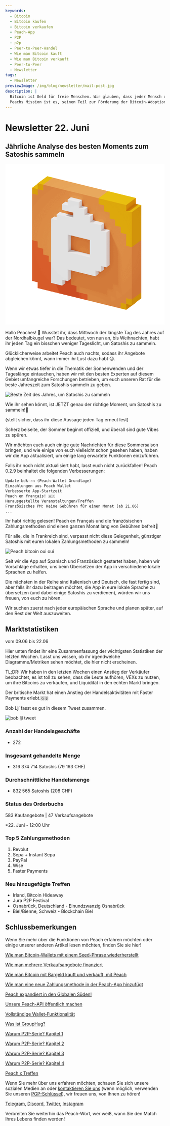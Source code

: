 ```yaml
---
keywords:
  - Bitcoin
  - Bitcoin kaufen
  - Bitcoin verkaufen
  - Peach-App
  - P2P
  - p2p
  - Peer-to-Peer-Handel
  - Wie man Bitcoin kauft
  - Wie man Bitcoin verkauft
  - Peer-to-Peer
  - Newsletter
tags:
  - Newsletter
previewImage: /img/blog/newsletter/mail-post.jpg
description: |
  Bitcoin ist Geld für freie Menschen. Wir glauben, dass jeder Mensch das Recht hat zu wählen, welches Geld er nutzt, um sein Vermögen, das Ergebnis seiner Arbeit, seiner Zeit und Energie zu speichern. Peach Bitcoin ist die einfachste Plattform, um Bitcoin von Peer zu Peer zu kaufen und zu verkaufen.
  Peachs Mission ist es, seinen Teil zur Förderung der Bitcoin-Adoption in den Händen der Menschen beizutragen.
---
```


# Newsletter 22. Juni

## Jährliche Analyse des besten Moments zum Satoshis sammeln

![peachy peach bitcoin gif](/img/blog/newsletter/gif-peach.gif)

Hallo Peaches! 🍑
Wusstet ihr, dass Mittwoch der längste Tag des Jahres auf der Nordhalbkugel war? Das bedeutet, von nun an, bis Weihnachten, habt ihr jeden Tag ein bisschen weniger Tageslicht, um Satoshis zu sammeln.

Glücklicherweise arbeitet Peach auch nachts, sodass ihr Angebote abgleichen könnt, wann immer ihr Lust dazu habt 😉.

Wenn wir etwas tiefer in die Thematik der Sonnenwenden und der Tageslänge eintauchen, haben wir mit den besten Experten auf diesem Gebiet umfangreiche Forschungen betrieben, um euch unseren Rat für die beste Jahreszeit zum Satoshis sammeln zu geben.

![Beste Zeit des Jahres, um Satoshis zu sammeln](https://img.mailinblue.com/5647291/images/content_library/original/64941307dfe4913ead6c14a6.png)

Wie ihr sehen könnt, ist JETZT genau der richtige Moment, um Satoshis zu sammeln!💸

(stellt sicher, dass ihr diese Aussage jeden Tag erneut lest)

Scherz beiseite, der Sommer beginnt offiziell, und überall sind gute Vibes zu spüren.

Wir möchten euch auch einige gute Nachrichten für diese Sommersaison bringen, und wie einige von euch vielleicht schon gesehen haben, haben wir die App aktualisiert, um einige lang erwartete Funktionen einzuführen.

Falls ihr noch nicht aktualisiert habt, lasst euch nicht zurückfallen! Peach 0.2.9 beinhaltet die folgenden Verbesserungen:

    Update bdk-rn (Peach Wallet Grundlage)
    Einzahlungen aus Peach Wallet
    Verbesserte App-Startzeit
    Peach en français! 🇲🇫
    Herausgestellte Veranstaltungen/Treffen
    Französisches PM: Keine Gebühren für einen Monat (ab 21.06)
    ...

Ihr habt richtig gelesen! Peach en Français und die französischen Zahlungsmethoden sind einen ganzen Monat lang von Gebühren befreit🤑

Für alle, die in Frankreich sind, verpasst nicht diese Gelegenheit, günstiger Satoshis mit euren lokalen Zahlungsmethoden zu sammeln!

![Peach bitcoin oui oui](https://img.mailinblue.com/5647291/images/content_library/original/649416828985185b31521435.gif)

Seit wir die App auf Spanisch und Französisch gestartet haben, haben wir Vorschläge erhalten, uns beim Übersetzen der App in verschiedene lokale Sprachen zu helfen.

Die nächsten in der Reihe sind Italienisch und Deutsch, die fast fertig sind, aber falls ihr dazu beitragen möchtet, die App in eure lokale Sprache zu übersetzen (und dabei einige Satoshis zu verdienen), würden wir uns freuen, von euch zu hören.

Wir suchen zuerst nach jeder europäischen Sprache und planen später, auf den Rest der Welt auszuweiten.

## Marktstatistiken

vom 09.06 bis 22.06

Hier unten findet ihr eine Zusammenfassung der wichtigsten Statistiken der letzten Wochen. Lasst uns wissen, ob ihr irgendwelche Diagramme/Metriken sehen möchtet, die hier nicht erscheinen.

TL;DR: Wir haben in den letzten Wochen einen Anstieg der Verkäufer beobachtet, es ist toll zu sehen, dass die Leute aufhören, VEXs zu nutzen, um ihre Bitcoins zu verkaufen, und Liquidität in den echten Markt bringen.

Der britische Markt hat einen Anstieg der Handelsaktivitäten mit Faster Payments erlebt.🇬🇧

Bob Ljí fasst es gut in diesem Tweet zusammen.

![bob ljí tweet](https://img.mailinblue.com/5647291/images/content_library/original/6494188b6eb6f010ad6c7ee3.png)

### Anzahl der Handelsgeschäfte

- 272

### Insgesamt gehandelte Menge

- 316 374 714 Satoshis (79 163 CHF)

### Durchschnittliche Handelsmenge

- 832 565 Satoshis (208 CHF)

### Status des Orderbuchs

583 Kaufangebote | 47 Verkaufsangebote

\*22. Juni - 12:00 Uhr

### Top 5 Zahlungsmethoden

1. Revolut
2. Sepa + Instant Sepa
3. PayPal
4. Wise
5. Faster Payments

### Neu hinzugefügte Treffen

- Irland, Bitcoin Hideaway
- Jura P2P Festival
- Osnabrück, Deutschland - Einundzwanzig Osnabrück
- Biel/Bienne, Schweiz - Blockchain Biel

## Schlussbemerkungen

Wenn Sie mehr über die Funktionen von Peach erfahren möchten oder einige unserer anderen Artikel lesen möchten, finden Sie sie hier!

[Wie man Bitcoin-Wallets mit einem Seed-Phrase wiederherstellt](https://peachbitcoin.com/de/blog/how-to-restore-peach-wallet/)

[Wie man mehrere Verkaufsangebote finanziert](https://peachbitcoin.com/de/blog/funding-multiple-sell-offers/)

[Wie man Bitcoin mit Bargeld kauft und verkauft, mit Peach](https://peachbitcoin.com/de/blog/how-to-buy-and-sell-bitcoin-with-cash-using-peach/)

[Wie man eine neue Zahlungsmethode in der Peach-App hinzufügt](https://peachbitcoin.com/de/blog/how-to-add-a-payment-method/)

[Peach expandiert in den Globalen Süden!](https://peachbitcoin.com/de/blog/peach-expands-to-the-global-south/)

[Unsere Peach-API öffentlich machen](https://peachbitcoin.com/de/blog/making-our-peach-api-public/)

[Vollständige Wallet-Funktionalität](https://peachbitcoin.com/de/blog/full-wallet-functionality/)

[Was ist GroupHug?](https://peachbitcoin.com/de/blog/group-hug/)

[Warum P2P-Serie? Kapitel 1](https://peachbitcoin.com/de/blog/why-p2p-chapter-1/)

[Warum P2P-Serie? Kapitel 2](https://peachbitcoin.com/de/blog/why-p2p-chapter-2/)

[Warum P2P-Serie? Kapitel 3](https://peachbitcoin.com/de/blog/why-p2p-chapter-3-circular-economies/)

[Warum P2P-Serie? Kapitel 4](https://peachbitcoin.com/de/blog/why-p2p-chapter-4-chains-of-trust/)

[Peach x Treffen](https://peachbitcoin.com/de/blog/peach-for-meetups/)

Wenn Sie mehr über uns erfahren möchten, schauen Sie sich unsere sozialen Medien an oder [kontaktieren Sie uns](mailto:hello@peachbitcoin.com) (wenn möglich, verwenden Sie unseren [PGP-Schlüssel](https://keys.openpgp.org/vks/v1/by-fingerprint/48339A19645E2E53488E0E5479E1B270FACD1BD2)), wir freuen uns, von Ihnen zu hören!

[Telegram](https://t.me/peachtopeach), [Discord](https://discord.gg/ypeHz3SW54), [Twitter](https://twitter.com/peachbitcoin), [Instagram](https://instagram.com/peachbitcoin)

Verbreiten Sie weiterhin das Peach-Wort, wer weiß, wann Sie den Match Ihres Lebens finden werden!
